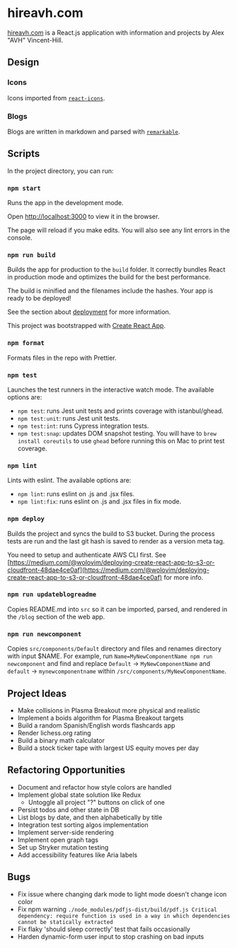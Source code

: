 # hireavh.com
[hireavh.com](https://hireavh.com/) is a React.js application with information and projects by Alex "AVH" Vincent-Hill.

## Design
### Icons
Icons imported from [`react-icons`](https://react-icons.netlify.com/#/icons/go).

### Blogs
Blogs are written in markdown and parsed with [`remarkable`](https://github.com/jonschlinkert/remarkable).

## Scripts
In the project directory, you can run:

### `npm start`
Runs the app in the development mode.

Open [http://localhost:3000](http://localhost:3000) to view it in the browser.

The page will reload if you make edits.
You will also see any lint errors in the console.

### `npm run build`
Builds the app for production to the `build` folder.
It correctly bundles React in production mode and optimizes the build for the best performance.

The build is minified and the filenames include the hashes.
Your app is ready to be deployed!

See the section about [deployment](https://facebook.github.io/create-react-app/docs/deployment) for more information.

This project was bootstrapped with [Create React App](https://github.com/facebook/create-react-app).

### `npm format`
Formats files in the repo with Prettier.

### `npm test`
Launches the test runners in the interactive watch mode. The available options are:
- `npm test`: runs Jest unit tests and prints coverage with istanbul/ghead.
- `npm test:unit`: runs Jest unit tests.
- `npm test:int`: runs Cypress integration tests.
- `npm test:snap`: updates DOM snapshot testing.
You will have to `brew install coreutils` to use `ghead` before running this on Mac to print test coverage.

### `npm lint`
Lints with eslint. The available options are:
- `npm lint`: runs eslint on .js and .jsx files.
- `npm lint:fix`: runs eslint on .js and .jsx files in fix mode.

### `npm deploy`
Builds the project and syncs the build to S3 bucket. During the process tests are run and the last git hash is saved to render as a version meta tag.

You need to setup and authenticate AWS CLI first. See [https://medium.com/@wolovim/deploying-create-react-app-to-s3-or-cloudfront-48dae4ce0af](https://medium.com/@wolovim/deploying-create-react-app-to-s3-or-cloudfront-48dae4ce0af) for more info.

### `npm run updateblogreadme`
Copies README.md into `src` so it can be imported, parsed, and rendered in the `/blog` section of the web app.

### `npm run newcomponent`
Copies `src/components/Default` directory and files and renames directory with input $NAME. For example, run `Name=MyNewComponentName npm run newcomponent` and find and replace `Default` -> `MyNewComponentName` and `default` -> `mynewcomponentname` within `/src/components/MyNewComponentName`.

## Project Ideas
- Make collisions in Plasma Breakout more physical and realistic
- Implement a boids algorithm for Plasma Breakout targets
- Build a random Spanish/English words flashcards app
- Render lichess.org rating
- Build a binary math calculator
- Build a stock ticker tape with largest US equity moves per day

## Refactoring Opportunities
- Document and refactor how style colors are handled
- Implement global state solution like Redux
    - Untoggle all project "?" buttons on click of one
- Persist todos and other state in DB
- List blogs by date, and then alphabetically by title
- Integration test sorting algos implementation
- Implement server-side rendering
- Implement open graph tags
- Set up Stryker mutation testing
- Add accessibility features like Aria labels

## Bugs
- Fix issue where changing dark mode to light mode doesn't change icon color
- Fix npm warning `./node_modules/pdfjs-dist/build/pdf.js Critical dependency: require function is used in a way in which dependencies cannot be statically extracted`
- Fix flaky 'should sleep correctly' test that fails occasionally
- Harden dynamic-form user input to stop crashing on bad inputs